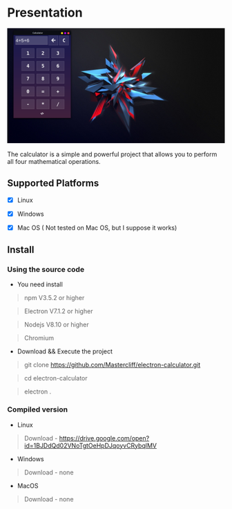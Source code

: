 # Presentation
![Image](./screen-shots/calculator.png)


The calculator is a simple and powerful project that allows you to perform all four mathematical operations.
## Supported Platforms

- [x] Linux
- [x] Windows
- [x] Mac OS (
Not tested on Mac OS, but I suppose it works)


## Install
### Using the source code
- You need install
> npm       V3.5.2  or higher

> Electron  V7.1.2  or higher

> Nodejs    V8.10   or higher

> Chromium  

- Download && Execute the project
> git clone https://github.com/Mastercliff/electron-calculator.git

> cd electron-calculator

> electron .

### Compiled version

- Linux
> Download - https://drive.google.com/open?id=1BJDdQd02VNoTgtOeHpDJqoyvCRybqlMV

- Windows
> Download - none
- MacOS
> Download - none